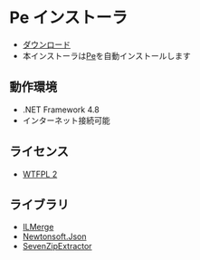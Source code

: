 # Pe インストーラ

* [ダウンロード](https://bitbucket.org/sk_0520/pe.installer/downloads/Pe.Installer.exe)
* 本インストーラは[Pe](https://bitbucket.org/sk_0520/pe/)を自動インストールします


## 動作環境

* .NET Framework 4.8
* インターネット接続可能

## ライセンス

* [WTFPL 2](sam.zoy.org/wtfpl/COPYING)


## ライブラリ

* [ILMerge](https://github.com/dotnet/ILMerge)
* [Newtonsoft.Json](https://www.newtonsoft.com/json)
* [SevenZipExtractor](https://github.com/adoconnection/SevenZipExtractor)

